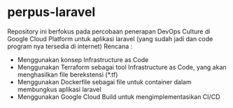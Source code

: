 # perpus-laravel
Repository ini berfokus pada percobaan penerapan DevOps Culture di Google Cloud Platform untuk aplikasi laravel (yang sudah jadi dan code program nya tersedia di internet)
Rencana :
- Menggunakan konsep Infrastructure as Code
- Menggunakan Terraform sebagai tool Infrastructure as Code, yang akan menghasilkan file berekstensi (*.tf)
- Menggunakan Dockerfile sebagai file untuk container dalam membungkus aplikasi laravel
- Menggunakan Google Cloud Build untuk mengimplementasikan CI/CD
